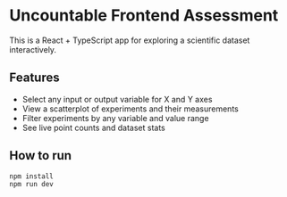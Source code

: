 # Uncountable Frontend Assessment

This is a React + TypeScript app for exploring a scientific dataset interactively.

## Features
- Select any input or output variable for X and Y axes
- View a scatterplot of experiments and their measurements
- Filter experiments by any variable and value range
- See live point counts and dataset stats

## How to run
```bash
npm install
npm run dev
```
